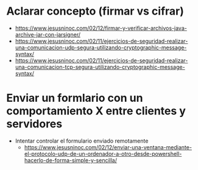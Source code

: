 # Aclarar concepto (firmar vs cifrar)
* https://www.jesusninoc.com/02/12/firmar-y-verificar-archivos-java-archive-jar-con-jarsigner/
* https://www.jesusninoc.com/02/11/ejercicios-de-seguridad-realizar-una-comunicacion-udp-segura-utilizando-cryptographic-message-syntax/
* https://www.jesusninoc.com/02/11/ejercicios-de-seguridad-realizar-una-comunicacion-tcp-segura-utilizando-cryptographic-message-syntax/

# Enviar un formlario con un comportamiento X entre clientes y servidores
- Intentar controlar el formulario enviado remotamente
  * https://www.jesusninoc.com/02/12/enviar-una-ventana-mediante-el-protocolo-udp-de-un-ordenador-a-otro-desde-powershell-hacerlo-de-forma-simple-y-sencilla/
